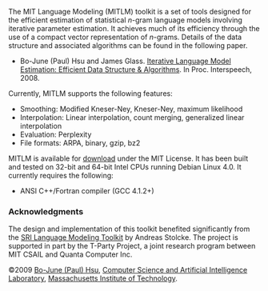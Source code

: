 The MIT Language Modeling (MITLM) toolkit is a set of tools designed for the efficient estimation of statistical _n_-gram language models involving iterative parameter estimation.  It achieves much of its efficiency through the use of a compact vector representation of _n_-grams. Details of the data structure and associated algorithms can be found in the following paper.

  * Bo-June (Paul) Hsu and James Glass.  [Iterative Language Model Estimation: Efficient Data Structure & Algorithms](http://people.csail.mit.edu/bohsu/IterativeLanguageModelEstimation2008.pdf).  In Proc. Interspeech, 2008.

Currently, MITLM supports the following features:

  * Smoothing: Modified Kneser-Ney, Kneser-Ney, maximum likelihood
  * Interpolation: Linear interpolation, count merging, generalized linear interpolation
  * Evaluation: Perplexity
  * File formats: ARPA, binary, gzip, bz2

MITLM is available for [download](http://code.google.com/p/mitlm/downloads/list) under the MIT License. It has been built and tested on 32-bit and 64-bit Intel CPUs running Debian Linux 4.0. It currently requires the following:

  * ANSI C++/Fortran compiler (GCC 4.1.2+)

### Acknowledgments ###

The design and implementation of this toolkit benefited significantly from the [SRI Language Modeling Toolkit](http://www.speech.sri.com/projects/srilm/) by Andreas Stolcke.  The project is supported in part by the T-Party Project, a joint research program between MIT CSAIL and Quanta Computer Inc.

©2009 [Bo-June (Paul) Hsu](http://people.csail.mit.edu/bohsu/), [Computer Science and Artificial Intelligence Laboratory](http://www.csail.mit.edu/index.php), [Massachusetts Institute of Technology](http://web.mit.edu).